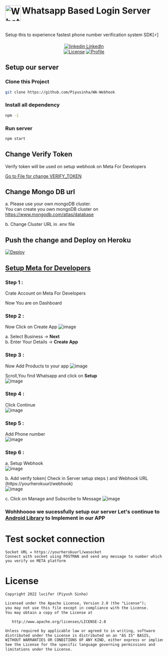 <h1 align="left"> <img align="left" alt="Whatsapp" width="50px" src="https://upload.wikimedia.org/wikipedia/commons/thumb/6/6b/WhatsApp.svg/512px-WhatsApp.svg.png"/>Whatsapp Based Login Server</h1></br>
<p align="left">
  Setup this to experience fastest phone number verification system SDK[⚡]
</p>

<p align="center">
  <a href="https://www.linkedin.com/[removed]" rel="nofollow noreferrer">
    <img src="https://i.stack.imgur.com/gVE0j.png" alt="linkedin"> LinkedIn
  </a><br/>
  <a href="https://opensource.org/licenses/Apache-2.0"><img alt="License" src="https://img.shields.io/badge/License-Apache%202.0-blue.svg"/></a>
  <a href="https://github.com/Piyusinha"><img alt="Profile" src="https://img.shields.io/badge/Github%20-Piyu.svg"/></a>
</p>

## Setup our server
### Clone this Project

```bash
git clone https://github.com/Piyusinha/WA-Webhook
```
### Install all dependency

```bash
npm -i
```
### Run server
```bash
npm start
```
## Change Verify Token 
Verify token will be used on setup webhook on Meta For Developers 


[Go to File for change VERIFY_TOKEN ](https://github.com/Piyusinha/WA-Webhook/blob/ef481e9fe2c0c4b12cbf7edf30b9b1e82903f779/controllers/WhatsappWebhookControllers.js#L19)

## Change Mongo DB url 
a. Please use your own mongoDB cluster. </br>
  You can create you own mongoDB cluster on https://www.mongodb.com/atlas/database 
  
b. Change Cluster URL in .env file


## Push the change and Deploy on Heroku
[![Deploy](https://www.herokucdn.com/deploy/button.svg)](https://heroku.com/deploy)


## [Setup Meta for Developers](https://developers.facebook.com/)
### **Step 1 :**</br>
Crate Account on Meta For Developers

Now You are on Dashboard

### **Step 2 :**</br>
Now Click on Create App
![image](https://user-images.githubusercontent.com/40850657/169704006-85b47d91-7343-4247-b0d2-7ae13dda7fd6.png)

a. Select Business -> **Next**</br>
b. Enter Your Details -> **Create App**

### **Step 3 :**</br>
Now Add Products to your app
![image](https://user-images.githubusercontent.com/40850657/169704185-a81489f3-cf3d-4c1c-8fbf-11ff954e7bfe.png)
 
 Scroll,You find Whatsapp and click on **Setup** </br>
 ![image](https://user-images.githubusercontent.com/40850657/169704324-cdf51096-9fb9-40f8-bafa-451250c13bb5.png)


### **Step 4 :**</br>
Click Continue </br>
![image](https://user-images.githubusercontent.com/40850657/169704480-776e0f33-4476-4c9a-ac8f-b6e2daaf6308.png)

### **Step 5 :**</br>
Add Phone number </br>
![image](https://user-images.githubusercontent.com/40850657/169704589-463a0a5e-c956-46d7-98f5-deb7d2d03878.png)

### **Step 6 :**</br>
a. Setup Webhook </br>
![image](https://user-images.githubusercontent.com/40850657/169705714-37f10788-b66b-4ed6-883b-4881fe65617c.png)

b. Add verify token( Check in Server setup steps ) and Webhook URL (https://yourherokuurl/webhook) </br>
![image](https://user-images.githubusercontent.com/40850657/169705754-9cad01cb-fce2-4594-8055-2f8cc98b3a14.png)

c. Click on Manage and Subscribe to Message
![image](https://user-images.githubusercontent.com/40850657/169705894-9db132ff-3ba0-4349-97ae-e48411844bff.png)


### Wohhhoooo we sucessfully setup our server Let's continue to [Android Library](https://github.com/Piyusinha/WhatsappBasedLogin) to Implement in our APP

# Test socket connection 
```
Socket URL = https://yourherokuurl/wasocket
Connect with socket using POSTMAN and send any message to number which you verify on META platform
```

# License
```xml
Copyright 2022 lucifer (Piyush Sinha)

Licensed under the Apache License, Version 2.0 (the "License");
you may not use this file except in compliance with the License.
You may obtain a copy of the License at

   http://www.apache.org/licenses/LICENSE-2.0

Unless required by applicable law or agreed to in writing, software
distributed under the License is distributed on an "AS IS" BASIS,
WITHOUT WARRANTIES OR CONDITIONS OF ANY KIND, either express or implied.
See the License for the specific language governing permissions and
limitations under the License.
```
